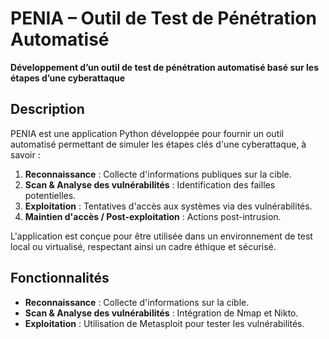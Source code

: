 # PENIA – Outil de Test de Pénétration Automatisé

**Développement d’un outil de test de pénétration automatisé basé sur les étapes d’une cyberattaque**

## Description

PENIA est une application Python développée pour fournir un outil automatisé permettant de simuler les étapes clés d'une cyberattaque, à savoir :

1. **Reconnaissance** : Collecte d'informations publiques sur la cible.
2. **Scan & Analyse des vulnérabilités** : Identification des failles potentielles.
3. **Exploitation** : Tentatives d'accès aux systèmes via des vulnérabilités.
4. **Maintien d'accès / Post-exploitation** : Actions post-intrusion.

L'application est conçue pour être utilisée dans un environnement de test local ou virtualisé, respectant ainsi un cadre éthique et sécurisé.

## Fonctionnalités

- **Reconnaissance** : Collecte d'informations sur la cible.
- **Scan & Analyse des vulnérabilités** : Intégration de Nmap et Nikto.
- **Exploitation** : Utilisation de Metasploit pour tester les vulnérabilités.




